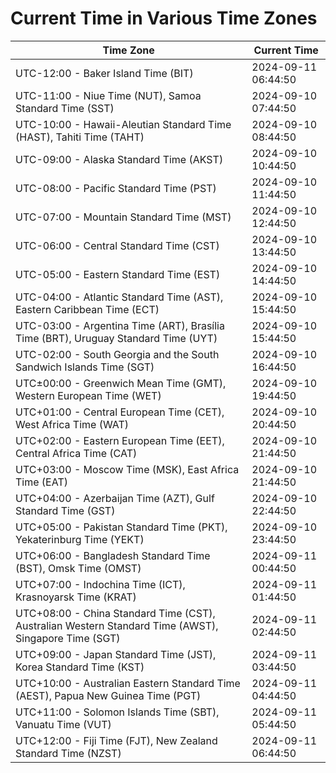 # Current Time in Various Time Zones

| Time Zone | Current Time |
|-----------|--------------|
| UTC-12:00 - Baker Island Time (BIT) | 2024-09-11 06:44:50 |
| UTC-11:00 - Niue Time (NUT), Samoa Standard Time (SST) | 2024-09-10 07:44:50 |
| UTC-10:00 - Hawaii-Aleutian Standard Time (HAST), Tahiti Time (TAHT) | 2024-09-10 08:44:50 |
| UTC-09:00 - Alaska Standard Time (AKST) | 2024-09-10 10:44:50 |
| UTC-08:00 - Pacific Standard Time (PST) | 2024-09-10 11:44:50 |
| UTC-07:00 - Mountain Standard Time (MST) | 2024-09-10 12:44:50 |
| UTC-06:00 - Central Standard Time (CST) | 2024-09-10 13:44:50 |
| UTC-05:00 - Eastern Standard Time (EST) | 2024-09-10 14:44:50 |
| UTC-04:00 - Atlantic Standard Time (AST), Eastern Caribbean Time (ECT) | 2024-09-10 15:44:50 |
| UTC-03:00 - Argentina Time (ART), Brasília Time (BRT), Uruguay Standard Time (UYT) | 2024-09-10 15:44:50 |
| UTC-02:00 - South Georgia and the South Sandwich Islands Time (SGT) | 2024-09-10 16:44:50 |
| UTC±00:00 - Greenwich Mean Time (GMT), Western European Time (WET) | 2024-09-10 19:44:50 |
| UTC+01:00 - Central European Time (CET), West Africa Time (WAT) | 2024-09-10 20:44:50 |
| UTC+02:00 - Eastern European Time (EET), Central Africa Time (CAT) | 2024-09-10 21:44:50 |
| UTC+03:00 - Moscow Time (MSK), East Africa Time (EAT) | 2024-09-10 21:44:50 |
| UTC+04:00 - Azerbaijan Time (AZT), Gulf Standard Time (GST) | 2024-09-10 22:44:50 |
| UTC+05:00 - Pakistan Standard Time (PKT), Yekaterinburg Time (YEKT) | 2024-09-10 23:44:50 |
| UTC+06:00 - Bangladesh Standard Time (BST), Omsk Time (OMST) | 2024-09-11 00:44:50 |
| UTC+07:00 - Indochina Time (ICT), Krasnoyarsk Time (KRAT) | 2024-09-11 01:44:50 |
| UTC+08:00 - China Standard Time (CST), Australian Western Standard Time (AWST), Singapore Time (SGT) | 2024-09-11 02:44:50 |
| UTC+09:00 - Japan Standard Time (JST), Korea Standard Time (KST) | 2024-09-11 03:44:50 |
| UTC+10:00 - Australian Eastern Standard Time (AEST), Papua New Guinea Time (PGT) | 2024-09-11 04:44:50 |
| UTC+11:00 - Solomon Islands Time (SBT), Vanuatu Time (VUT) | 2024-09-11 05:44:50 |
| UTC+12:00 - Fiji Time (FJT), New Zealand Standard Time (NZST) | 2024-09-11 06:44:50 |
